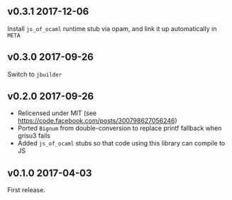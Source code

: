 v0.3.1 2017-12-06
--------------------------

Install `js_of_ocaml` runtime stub via opam, and link it up automatically in `META`


v0.3.0 2017-09-26
--------------------------

Switch to `jbuilder`


v0.2.0 2017-09-26
--------------------------

- Relicensed under MIT (see https://code.facebook.com/posts/300798627056246)
- Ported `Bignum` from double-conversion to replace printf fallback when grisu3 fails
- Added `js_of_ocaml` stubs so that code using this library can compile to JS


v0.1.0 2017-04-03
--------------------------

First release.
